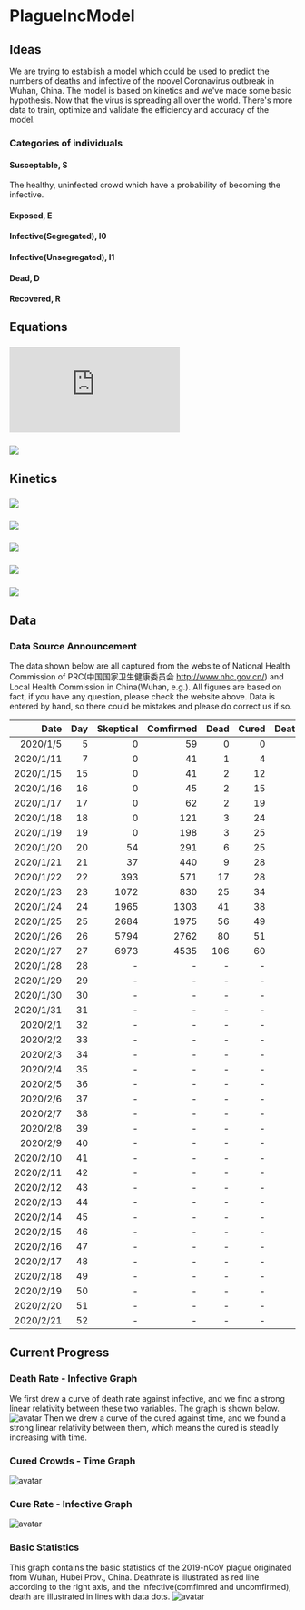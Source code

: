 # PlagueIncModel
## Ideas
We are trying to establish a model which could be used to predict the numbers of deaths and infective of the noovel Coronavirus outbreak in Wuhan, China. The model is based on kinetics and we've made some basic hypothesis.
Now that the virus is spreading all over the world. There's more data to train, optimize and validate the efficiency and accuracy of the model.
### Categories of individuals
#### Susceptable, S
The healthy, uninfected crowd which have a probability of becoming the infective.
#### Exposed, E
#### Infective(Segregated), I0
#### Infective(Unsegregated), I1
#### Dead, D
#### Recovered, R
## Equations

### ![](http://latex.codecogs.com/gif.latex?I_1=k_NI)
### ![](http://latex.codecogs.com/gif.latex?I_{eff}=I_1+E)

## Kinetics

### ![](http://latex.codecogs.com/gif.latex?-\frac{dS}{dt}=\\alpha%20SI_{eff})
### ![](http://latex.codecogs.com/gif.latex?\frac{dE}{dt}=\\alpha%20SI_{eff}-\\beta%20E)
### ![](http://latex.codecogs.com/gif.latex?\frac{dI}{dt}=\\beta%20E-(\\gamma%20+\\delta%20)I)
### ![](http://latex.codecogs.com/gif.latex?\frac{dR}{dt}=\\gamma%20t)
### ![](http://latex.codecogs.com/gif.latex?\frac{dD}{dt}=\\delta%20I)

## Data
### Data Source Announcement
The data shown below are all captured from the website of National Health Commission of PRC(中国国家卫生健康委员会 http://www.nhc.gov.cn/) and Local Health Commission in China(Wuhan, e.g.).
All figures are based on fact, if you have any question, please check the website above. Data is entered by hand, so there could be mistakes and please do correct us if so.

|Date |	Day |	Skeptical |	Comfirmed |	Dead |	Cured |	DeathRatio |	CureRatio |	dD/dt |	dR/dt |
|---: |---: |---------: |---------: |----: |-------:|-----------:|-----------:|-----: |-----: |
|2020/1/5|	5|	0|	59|	0|	0|	0.0%|	0.0%|		| |
|2020/1/11|	7|	0|	41|	1|	4|	2.4%|	9.8%|	0.5| 	2.0| 
|2020/1/15|	15|	0|	41|	2|	12|	4.9%|	29.3%|	0.1| 	1.0| 
|2020/1/16|	16|	0|	45|	2|	15|	4.4%|	33.3%|	0.0| 	3.0|
|2020/1/17|	17|	0|	62|	2|	19|	3.2%|	30.6%|	0.0| 	4.0 |
|2020/1/18|	18|	0|	121|	3|	24|	2.5%|	19.8%|	1.0| 	5.0| 
|2020/1/19|	19|	0|	198|	3|	25|	1.5%|	12.6%|	0.0| 	1.0 |
|2020/1/20|	20|	54|	291|	6|	25|	2.1%|	8.6%|	3.0| 	0.0 |
|2020/1/21|	21|	37|	440|	9|	28|	2.0%|	6.4%|	3.0| 	3.0 |
|2020/1/22|	22|	393|	571|	17|	28|	3.0%|	4.9%|	8.0| 	0.0| 
|2020/1/23|	23|	1072|	830|	25|	34|	3.0%|	4.1%|	8.0| 	6.0 |
|2020/1/24|	24|	1965|	1303|	41|	38|	3.1%|	2.9%|	16.0| 	4.0| 
|2020/1/25|	25|	2684|	1975|	56|	49|	2.8%|	2.5%|	15.0| 	11.0| 
|2020/1/26|	26|	5794|	2762|	80|	51|	2.9%|	1.8%|	24.0| 	2.0 |
|2020/1/27| 27| 6973| 4535| 106|  60|2.4%|  1.3%|26.0|9.0|
|2020/1/28| 28| - | - | - | - | - | - | - | - |
|2020/1/29| 29| - | - | - | - | - | - | - | - |
|2020/1/30| 30| - | - | - | - | - | - | - | - |
|2020/1/31| 31| - | - | - | - | - | - | - | - |
|2020/2/1| 32| - | - | - | - | - | - | - | - |
|2020/2/2| 33| - | - | - | - | - | - | - | - |
|2020/2/3| 34| - | - | - | - | - | - | - | - |
|2020/2/4| 35| - | - | - | - | - | - | - | - |
|2020/2/5| 36| - | - | - | - | - | - | - | - |
|2020/2/6| 37| - | - | - | - | - | - | - | - |
|2020/2/7| 38| - | - | - | - | - | - | - | - |
|2020/2/8| 39| - | - | - | - | - | - | - | - |
|2020/2/9| 40| - | - | - | - | - | - | - | - |
|2020/2/10| 41| - | - | - | - | - | - | - | - |
|2020/2/11| 42| - | - | - | - | - | - | - | - |
|2020/2/12| 43| - | - | - | - | - | - | - | - |
|2020/2/13| 44| - | - | - | - | - | - | - | - |
|2020/2/14| 45| - | - | - | - | - | - | - | - |
|2020/2/15| 46| - | - | - | - | - | - | - | - |
|2020/2/16| 47| - | - | - | - | - | - | - | - |
|2020/2/17| 48| - | - | - | - | - | - | - | - |
|2020/2/18| 49| - | - | - | - | - | - | - | - |
|2020/2/19| 50| - | - | - | - | - | - | - | - |
|2020/2/20| 51| - | - | - | - | - | - | - | - |
|2020/2/21| 52| - | - | - | - | - | - | - | - |


## Current Progress
### Death Rate - Infective Graph
We first drew a curve of death rate against infective, and we find a strong linear relativity between these two variables. The graph is shown below.
![avatar](https://github.com/ShiZhuming/PlagueIncModel/blob/master/Cache/2019-nCoV%E6%AD%BB%E4%BA%A1%E7%8E%87-%E7%A1%AE%E8%AF%8A%E4%BA%BA%E6%95%B0.jpg)
Then we drew a curve of the cured against time, and we found a strong linear relativity between them, which means the cured is steadily increasing with time.
### Cured Crowds - Time Graph
![avatar](https://github.com/ShiZhuming/PlagueIncModel/blob/master/Cache/2019-nCoV%E6%B2%BB%E6%84%88%E4%BA%BA%E6%95%B0-%E6%97%B6%E9%97%B4.jpg)
### Cure Rate - Infective Graph
![avatar](https://github.com/ShiZhuming/PlagueIncModel/blob/master/Cache/2019-nCoV%E6%B2%BB%E6%84%88%E7%8E%87-%E7%A1%AE%E8%AF%8A%E4%BA%BA%E6%95%B0.jpg)
### Basic Statistics
This graph contains the basic statistics of the 2019-nCoV plague originated from Wuhan, Hubei Prov., China. Deathrate is illustrated as red line according to the right axis, and the infective(comfimred and uncomfirmed), death are illustrated in lines with data dots.
![avatar](https://github.com/ShiZhuming/PlagueIncModel/blob/master/Cache/2019-nCoV%E7%96%AB%E6%83%85%E7%BB%9F%E8%AE%A1.jpg)
